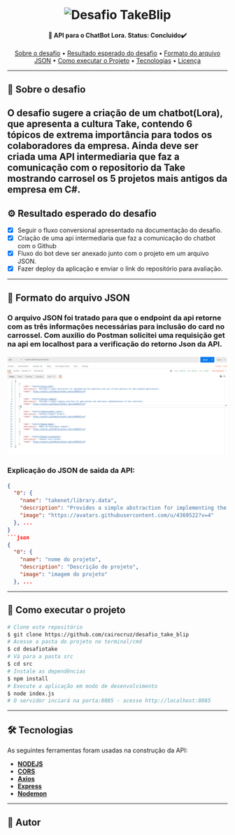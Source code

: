 </p>
<h1 align="center">
  <img alt="Desafio TakeBlip" title="Desafio TakeBlip" src="./assets/banner.png" />
</h1>

<h4 align="center">
  🤖 API para o ChatBot Lora. Status: Concluido✔️
</h4>

<p align="center">
  <a href="#-sobre-o-desafio">Sobre o desafio</a> •
  <a href="#-resultado-esperado-do-Desafio">Resultado esperado do desafio</a> •
  <a href="#-formato-do-arquivo-JSON">Formato do arquivo JSON</a> •
  <a href="#-como-executar-o-projeto">Como executar o Projeto</a> •
  <a href="#-tecnologias">Tecnologias</a> •
  <a href="#user-content--licença">Licença</a>
</p>

---

## 🤖 Sobre o desafio

## O desafio sugere a criação de um chatbot(Lora), que apresenta a cultura Take, contendo 6 tópicos de extrema importância para todos os colaboradores da empresa. Ainda deve ser criada uma API intermediaria que faz a comunicação com o repositorio da Take mostrando carrosel os 5 projetos mais antigos da empresa em C#.

## ⚙️ Resultado esperado do desafio

- [x] Seguir o fluxo conversional apresentado na documentação do desafio.
- [x] Criação de uma api intermediaria que faz a comunicação do chatbot com o Github
- [x] Fluxo do bot deve ser anexado junto com o projeto em um arquivo JSON.
- [x] Fazer deploy da aplicação e enviar o link do repositório para avaliação.

---

## 🎨 Formato do arquivo JSON

<h3> O arquivo JSON foi tratado para que o endpoint da api retorne com as três informações necessárias para inclusão do card no carrossel.
Com auxilio do Postman solicitei uma requisição get na api em localhost para a verificação do retorno Json da API. </h3>

<img alt="JSON" title="#JSON" src="./assets/json.png" width="1080px">

<h3>Explicação do JSON de saida da API:</h3>

````json
{
  "0": {
    "name": "takenet/library.data",
    "description": "Provides a simple abstraction for implementing the repository and unit of work patterns for data-enabled applications",
    "image": "https://avatars.githubusercontent.com/u/4369522?v=4"
  }, ...
}
```json
{
  "0": {
    "name": "nome do projeto",
    "description": "Descrição do projeto",
    "image": "imagem do projeto"
  }, ...
````

---

## 🚀 Como executar o projeto

```bash
# Clone este repositório
$ git clone https://github.com/cairocruz/desafio_take_blip
# Acesse a pasta do projeto no terminal/cmd
$ cd desafiotake
# Vá para a pasta src
$ cd src
# Instale as dependências
$ npm install
# Execute a aplicação em modo de desenvolvimento
$ node index.js
# O servidor inciará na porta:8085 - acesse http://localhost:8085
```

---

## 🛠 Tecnologias

As seguintes ferramentas foram usadas na construção da API:

- **[NODEJS](https://nodejs.org/en/)**
- **[CORS](https://expressjs.com/en/resources/middleware/cors.html)**
- **[Axios](https://github.com/axios/axios)**
- **[Express](https://expressjs.com/)**
- **[Nodemon](https://www.npmjs.com/package/nodemon)**

---

## 🦸 Autor

